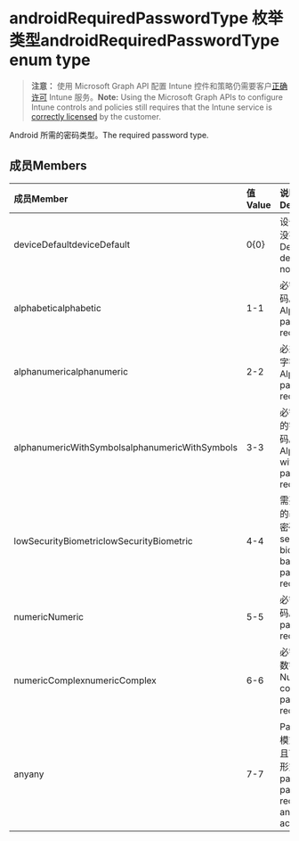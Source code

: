 # <a name="androidrequiredpasswordtype-enum-type"></a><span data-ttu-id="d052a-101">androidRequiredPasswordType 枚举类型</span><span class="sxs-lookup"><span data-stu-id="d052a-101">androidRequiredPasswordType enum type</span></span>

> <span data-ttu-id="d052a-102">**注意：** 使用 Microsoft Graph API 配置 Intune 控件和策略仍需要客户[正确许可](https://go.microsoft.com/fwlink/?linkid=839381) Intune 服务。</span><span class="sxs-lookup"><span data-stu-id="d052a-102">**Note:** Using the Microsoft Graph APIs to configure Intune controls and policies still requires that the Intune service is [correctly licensed](https://go.microsoft.com/fwlink/?linkid=839381) by the customer.</span></span>

<span data-ttu-id="d052a-103">Android 所需的密码类型。</span><span class="sxs-lookup"><span data-stu-id="d052a-103">The required password type.</span></span>
## <a name="members"></a><span data-ttu-id="d052a-104">成员</span><span class="sxs-lookup"><span data-stu-id="d052a-104">Members</span></span>
|<span data-ttu-id="d052a-105">成员</span><span class="sxs-lookup"><span data-stu-id="d052a-105">Member</span></span>|<span data-ttu-id="d052a-106">值</span><span class="sxs-lookup"><span data-stu-id="d052a-106">Value</span></span>|<span data-ttu-id="d052a-107">说明</span><span class="sxs-lookup"><span data-stu-id="d052a-107">Description</span></span>|
|:---|:---|:---|
|<span data-ttu-id="d052a-108">deviceDefault</span><span class="sxs-lookup"><span data-stu-id="d052a-108">deviceDefault</span></span>|<span data-ttu-id="d052a-109">0</span><span class="sxs-lookup"><span data-stu-id="d052a-109">{0}</span></span>|<span data-ttu-id="d052a-110">设备默认值，没有用途。</span><span class="sxs-lookup"><span data-stu-id="d052a-110">Device default value, no intent.</span></span>|
|<span data-ttu-id="d052a-111">alphabetic</span><span class="sxs-lookup"><span data-stu-id="d052a-111">alphabetic</span></span>|<span data-ttu-id="d052a-112">1</span><span class="sxs-lookup"><span data-stu-id="d052a-112">-1</span></span>|<span data-ttu-id="d052a-113">必需是字母密码。</span><span class="sxs-lookup"><span data-stu-id="d052a-113">Alphabetic password required.</span></span>|
|<span data-ttu-id="d052a-114">alphanumeric</span><span class="sxs-lookup"><span data-stu-id="d052a-114">alphanumeric</span></span>|<span data-ttu-id="d052a-115">2</span><span class="sxs-lookup"><span data-stu-id="d052a-115">-2</span></span>|<span data-ttu-id="d052a-116">必须是字母数字密码。</span><span class="sxs-lookup"><span data-stu-id="d052a-116">Alphanumeric password required</span></span>|
|<span data-ttu-id="d052a-117">alphanumericWithSymbols</span><span class="sxs-lookup"><span data-stu-id="d052a-117">alphanumericWithSymbols</span></span>|<span data-ttu-id="d052a-118">3</span><span class="sxs-lookup"><span data-stu-id="d052a-118">-3</span></span>|<span data-ttu-id="d052a-119">必需是带符号的字母数字密码。</span><span class="sxs-lookup"><span data-stu-id="d052a-119">Alphanumeric with symbols password required.</span></span>|
|<span data-ttu-id="d052a-120">lowSecurityBiometric</span><span class="sxs-lookup"><span data-stu-id="d052a-120">lowSecurityBiometric</span></span>|<span data-ttu-id="d052a-121">4</span><span class="sxs-lookup"><span data-stu-id="d052a-121">-4</span></span>|<span data-ttu-id="d052a-122">需要低安全性的基于生物的密码。</span><span class="sxs-lookup"><span data-stu-id="d052a-122">Low security biometrics based password required.</span></span>|
|<span data-ttu-id="d052a-123">numeric</span><span class="sxs-lookup"><span data-stu-id="d052a-123">Numeric</span></span>|<span data-ttu-id="d052a-124">5</span><span class="sxs-lookup"><span data-stu-id="d052a-124">-5</span></span>|<span data-ttu-id="d052a-125">必需数字密码。</span><span class="sxs-lookup"><span data-stu-id="d052a-125">Numeric password required.</span></span>|
|<span data-ttu-id="d052a-126">numericComplex</span><span class="sxs-lookup"><span data-stu-id="d052a-126">numericComplex</span></span>|<span data-ttu-id="d052a-127">6</span><span class="sxs-lookup"><span data-stu-id="d052a-127">-6</span></span>|<span data-ttu-id="d052a-128">必需是复杂的数字密码。</span><span class="sxs-lookup"><span data-stu-id="d052a-128">Numeric complex password required.</span></span>|
|<span data-ttu-id="d052a-129">any</span><span class="sxs-lookup"><span data-stu-id="d052a-129">any</span></span>|<span data-ttu-id="d052a-130">7</span><span class="sxs-lookup"><span data-stu-id="d052a-130">-7</span></span>|<span data-ttu-id="d052a-131">Password 或模式是必需的且可接受任何形式。</span><span class="sxs-lookup"><span data-stu-id="d052a-131">A password or pattern is required, and any is acceptable.</span></span>|








